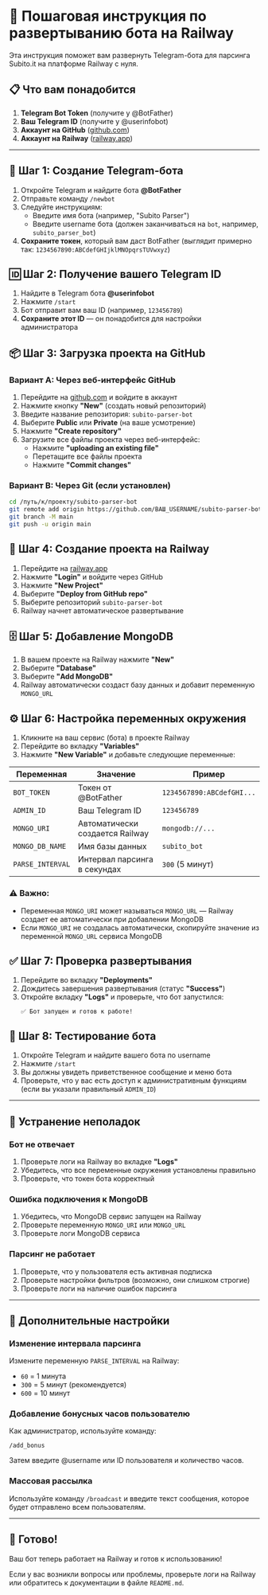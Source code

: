 # 📘 Пошаговая инструкция по развертыванию бота на Railway

Эта инструкция поможет вам развернуть Telegram-бота для парсинга Subito.it на платформе Railway с нуля.

## 📋 Что вам понадобится

1. **Telegram Bot Token** (получите у @BotFather)
2. **Ваш Telegram ID** (получите у @userinfobot)
3. **Аккаунт на GitHub** ([github.com](https://github.com))
4. **Аккаунт на Railway** ([railway.app](https://railway.app))

---

## 🎯 Шаг 1: Создание Telegram-бота

1. Откройте Telegram и найдите бота **@BotFather**
2. Отправьте команду `/newbot`
3. Следуйте инструкциям:
   - Введите имя бота (например, "Subito Parser")
   - Введите username бота (должен заканчиваться на `bot`, например, `subito_parser_bot`)
4. **Сохраните токен**, который вам даст BotFather (выглядит примерно так: `1234567890:ABCdefGHIjklMNOpqrsTUVwxyz`)

## 🆔 Шаг 2: Получение вашего Telegram ID

1. Найдите в Telegram бота **@userinfobot**
2. Нажмите `/start`
3. Бот отправит вам ваш ID (например, `123456789`)
4. **Сохраните этот ID** — он понадобится для настройки администратора

## 📦 Шаг 3: Загрузка проекта на GitHub

### Вариант A: Через веб-интерфейс GitHub

1. Перейдите на [github.com](https://github.com) и войдите в аккаунт
2. Нажмите кнопку **"New"** (создать новый репозиторий)
3. Введите название репозитория: `subito-parser-bot`
4. Выберите **Public** или **Private** (на ваше усмотрение)
5. Нажмите **"Create repository"**
6. Загрузите все файлы проекта через веб-интерфейс:
   - Нажмите **"uploading an existing file"**
   - Перетащите все файлы проекта
   - Нажмите **"Commit changes"**

### Вариант B: Через Git (если установлен)

```bash
cd /путь/к/проекту/subito-parser-bot
git remote add origin https://github.com/ВАШ_USERNAME/subito-parser-bot.git
git branch -M main
git push -u origin main
```

## 🚂 Шаг 4: Создание проекта на Railway

1. Перейдите на [railway.app](https://railway.app)
2. Нажмите **"Login"** и войдите через GitHub
3. Нажмите **"New Project"**
4. Выберите **"Deploy from GitHub repo"**
5. Выберите репозиторий `subito-parser-bot`
6. Railway начнет автоматическое развертывание

## 🗄️ Шаг 5: Добавление MongoDB

1. В вашем проекте на Railway нажмите **"New"**
2. Выберите **"Database"**
3. Выберите **"Add MongoDB"**
4. Railway автоматически создаст базу данных и добавит переменную `MONGO_URL`

## ⚙️ Шаг 6: Настройка переменных окружения

1. Кликните на ваш сервис (бота) в проекте Railway
2. Перейдите во вкладку **"Variables"**
3. Нажмите **"New Variable"** и добавьте следующие переменные:

| Переменная | Значение | Пример |
|------------|----------|--------|
| `BOT_TOKEN` | Токен от @BotFather | `1234567890:ABCdefGHI...` |
| `ADMIN_ID` | Ваш Telegram ID | `123456789` |
| `MONGO_URI` | Автоматически создается Railway | `mongodb://...` |
| `MONGO_DB_NAME` | Имя базы данных | `subito_bot` |
| `PARSE_INTERVAL` | Интервал парсинга в секундах | `300` (5 минут) |

### ⚠️ Важно:

- Переменная `MONGO_URI` может называться `MONGO_URL` — Railway создает ее автоматически при добавлении MongoDB
- Если `MONGO_URI` не создалась автоматически, скопируйте значение из переменной `MONGO_URL` сервиса MongoDB

## ✅ Шаг 7: Проверка развертывания

1. Перейдите во вкладку **"Deployments"**
2. Дождитесь завершения развертывания (статус **"Success"**)
3. Откройте вкладку **"Logs"** и проверьте, что бот запустился:
   ```
   ✅ Бот запущен и готов к работе!
   ```

## 🎉 Шаг 8: Тестирование бота

1. Откройте Telegram и найдите вашего бота по username
2. Нажмите `/start`
3. Вы должны увидеть приветственное сообщение и меню бота
4. Проверьте, что у вас есть доступ к административным функциям (если вы указали правильный `ADMIN_ID`)

---

## 🔧 Устранение неполадок

### Бот не отвечает

1. Проверьте логи на Railway во вкладке **"Logs"**
2. Убедитесь, что все переменные окружения установлены правильно
3. Проверьте, что токен бота корректный

### Ошибка подключения к MongoDB

1. Убедитесь, что MongoDB сервис запущен на Railway
2. Проверьте переменную `MONGO_URI` или `MONGO_URL`
3. Проверьте логи MongoDB сервиса

### Парсинг не работает

1. Проверьте, что у пользователя есть активная подписка
2. Проверьте настройки фильтров (возможно, они слишком строгие)
3. Проверьте логи на наличие ошибок парсинга

---

## 📝 Дополнительные настройки

### Изменение интервала парсинга

Измените переменную `PARSE_INTERVAL` на Railway:
- `60` = 1 минута
- `300` = 5 минут (рекомендуется)
- `600` = 10 минут

### Добавление бонусных часов пользователю

Как администратор, используйте команду:
```
/add_bonus
```
Затем введите @username или ID пользователя и количество часов.

### Массовая рассылка

Используйте команду `/broadcast` и введите текст сообщения, которое будет отправлено всем пользователям.

---

## 🎯 Готово!

Ваш бот теперь работает на Railway и готов к использованию! 

Если у вас возникли вопросы или проблемы, проверьте логи на Railway или обратитесь к документации в файле `README.md`.

